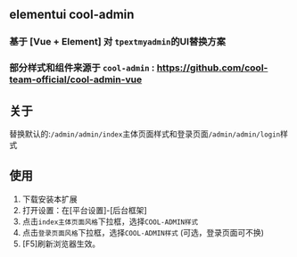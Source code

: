 ## elementui cool-admin

### 基于 [Vue + Element] 对 `tpextmyadmin`的UI替换方案

### 部分样式和组件来源于 `cool-admin` : <https://github.com/cool-team-official/cool-admin-vue>

## 关于

替换默认的:`/admin/admin/index`主体页面样式和登录页面`/admin/admin/login`样式

## 使用

1. 下载安装本扩展
2. 打开设置：在[平台设置]-[后台框架]
3. 点击`index主体页面风格`下拉框，选择`COOL-ADMIN样式`
4. 点击`登录页面风格`下拉框，选择`COOL-ADMIN样式` (可选，登录页面可不换)
5. [F5]刷新浏览器生效。